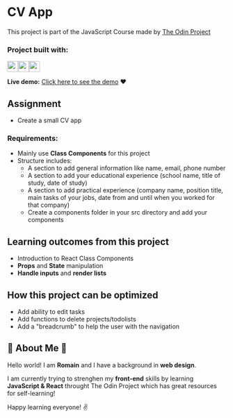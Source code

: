 # CV App

This project is part of the JavaScript Course made by [The Odin Project](www.theodinproject.com) <img src="https://www.theodinproject.com/assets/odin-logo-bd86cf893a3de1f1daceabc1377f58669776616a91ab70c601fd5c16a4686468.svg" width="15"> 

### Project built with:
<img src="https://image.flaticon.com/icons/png/512/136/136528.png" width="25"><img src="https://image.flaticon.com/icons/png/512/136/136527.png" width="25"><img src="https://cdn-icons-png.flaticon.com/512/919/919851.png" width="25"> 

**Live demo:** [Click here to see the demo](https://romainnm.github.io/todolist/) :heart:

## Assignment
- Create a small CV app

### Requirements:
- Mainly use **Class Components** for this project
- Structure includes:
    - A section to add general information like name, email, phone number
    - A section to add your educational experience (school name, title of study, date of study)
    - A section to add practical experience (company name, position title, main tasks of your jobs, date from and until when you worked for that company)
    - Create a components folder in your src directory and add your components

## Learning outcomes from this project
- Introduction to React Class Components
- **Props** and **State** manipulation
- **Handle inputs** and **render lists** 


## How this project can be optimized
- Add ability to edit tasks
- Add functions to delete projects/todolists
- Add a "breadcrumb" to help the user with the navigation

## :cactus: About Me :cactus:

Hello world! I am **Romain** and I have a background in **web design**. 

I am currently trying to strenghen my **front-end** skills by learning **JavaScript & React** throught The Odin Project which has great resources for self-learning!

Happy learning everyone! :v:

